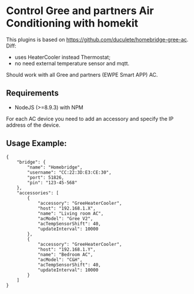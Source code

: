 # Control Gree and partners Air Conditioning with homekit

This plugins is based on https://github.com/duculete/homebridge-gree-ac.
Diff:
- uses HeaterCooler instead Thermostat;
- no need external temperature sensor and mqtt.

Should work with all Gree and partners (EWPE Smart APP) AC. 

## Requirements 
- NodeJS (>=8.9.3) with NPM

For each AC device you need to add an accessory and specify the IP address of the device.


## Usage Example:
```
{
    "bridge": {
        "name": "Homebridge",
        "username": "CC:22:3D:E3:CE:30",
        "port": 51826,
        "pin": "123-45-568"
    },
    "accessories": [
        {
            "accessory": "GreeHeaterCooler",
            "host": "192.168.1.X",
            "name": "Living room AC",
            "acModel": "Gree V2",
            "acTempSensorShift": 40,
            "updateInterval": 10000
        },
        {
            "accessory": "GreeHeaterCooler",
            "host": "192.168.1.Y",
            "name": "Bedroom AC",
            "acModel": "C&H",
            "acTempSensorShift": 40,
            "updateInterval": 10000
        }
    ]
}
```

